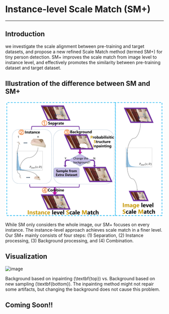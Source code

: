 # Instance-level Scale Match (SM+)

------------------------
## Introduction
we investigate the scale alignment between pre-training and target datasets, and propose a new refined Scale Match method (termed SM+) for tiny person detection. SM+ improves the scale match from image level to instance level, and effectively promotes the similarity between pre-training dataset and target dataset.

## Illustration of the difference between SM and SM+

![image](figure/framework.png)

While SM only considers the whole image, our SM+ focuses on every instance. The instance-level approach achieves scale match in a finer level. Our SM+ mainly consists of four steps: (1) Separation, (2) Instance processing, (3) Background processing, and (4) Combination.

## Visualization

![image](figure/visualization.png)

Background based on inpainting (\textbf{top}) vs. Background based on new sampling (\textbf{bottom}). The inpainting method might not repair some artifacts, but changing the background does not cause this problem.

## Coming Soon!!
